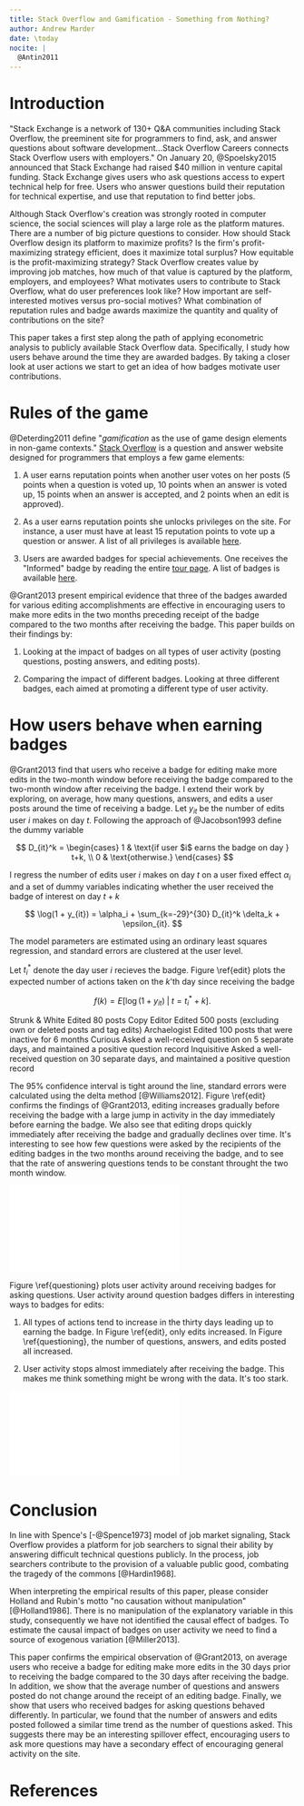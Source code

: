 ```yaml
---
title: Stack Overflow and Gamification - Something from Nothing?
author: Andrew Marder
date: \today
nocite: |
  @Antin2011
---
```


# Introduction

"Stack Exchange is a network of 130+ Q&A communities including Stack Overflow, the preeminent site for programmers to find, ask, and answer questions about software development...Stack Overflow Careers connects Stack Overflow users with employers." On January 20, @Spoelsky2015 announced that Stack Exchange had raised $40 million in venture capital funding. Stack Exchange gives users who ask questions access to expert technical help for free. Users who answer questions build their reputation for technical expertise, and use that reputation to find better jobs.

Although Stack Overflow's creation was strongly rooted in computer science, the social sciences will play a large role as the platform matures. There are a number of big picture questions to consider. How should Stack Overflow design its platform to maximize profits? Is the firm's profit-maximizing strategy efficient, does it maximize total surplus? How equitable is the profit-maximizing strategy? Stack Overflow creates value by improving job matches, how much of that value is captured by the platform, employers, and employees? What motivates users to contribute to Stack Overflow, what do user preferences look like? How important are self-interested motives versus pro-social motives? What combination of reputation rules and badge awards maximize the quantity and quality of contributions on the site?

This paper takes a first step along the path of applying econometric analysis to publicly available Stack Overflow data. Specifically, I study how users behave around the time they are awarded badges. By taking a closer look at user actions we start to get an idea of how badges motivate user contributions.

# Rules of the game

@Deterding2011 define "_gamification_ as the use of game design
elements in non-game contexts."
[Stack Overflow](http://stackoverflow.com/) is a question and answer
website designed for programmers that employs a few game elements:

1. A user earns reputation points when another user votes on her posts
   (5 points when a question is voted up, 10 points when an answer is
   voted up, 15 points when an answer is accepted, and 2 points when
   an edit is approved).

2. As a user earns reputation points she unlocks privileges on the
   site. For instance, a user must have at least 15 reputation points
   to vote up a question or answer. A list of all privileges is
   available [here](http://stackoverflow.com/help/privileges).

3. Users are awarded badges for special achievements. One receives the
   "Informed" badge by reading the entire
   [tour page](http://stackoverflow.com/tour). A list of badges is
   available [here](http://stackoverflow.com/help/badges).

@Grant2013 present empirical evidence that three of the
badges awarded for various editing accomplishments are effective in
encouraging users to make more edits in the two months preceding
receipt of the badge compared to the two months after receiving the
badge. This paper builds on their findings by:

1. Looking at the impact of badges on all types of user activity (posting questions, posting answers, and editing posts).

3. Comparing the impact of different badges. Looking at three different badges, each aimed at promoting a different type of user activity.

# How users behave when earning badges

@Grant2013 find that users who receive a badge for editing make more edits in the two-month window before receiving the badge compared to the two-month window after receiving the badge. I extend their work by exploring, on average, how many questions, answers, and edits a user posts around the time of receiving a badge. Let $y_{it}$ be the number of edits user $i$ makes on day $t$. Following the approach of @Jacobson1993 define the dummy variable

$$
D_{it}^k =
\begin{cases}
1 & \text{if user $i$ earns the badge on day } t+k, \\
0 & \text{otherwise.}
\end{cases}
$$

I regress the number of edits user $i$ makes on day $t$ on a user fixed effect $\alpha_i$ and a set of dummy variables indicating whether the user received the badge of interest on day $t+k$

$$
\log(1 + y_{it}) = \alpha_i + \sum_{k=-29}^{30} D_{it}^k \delta_k + \epsilon_{it}.
$$

The model parameters are estimated using an ordinary least squares regression, and standard errors are clustered at the user level.

Let $t_i^*$ denote the day user $i$ recieves the badge. Figure \ref{edit} plots the expected number of actions taken on the $k$'th day since receiving the badge

$$
f(k) = E \left[ \log(1 + y_{it}) \; | \; t=t^*_i + k \right].
$$

Strunk & White Edited 80 posts
Copy Editor Edited 500 posts (excluding own or deleted posts and tag edits)
Archaelogist Edited 100 posts that were inactive for 6 months
Curious Asked a well-received question on 5 separate days, and maintained a positive question record
Inquisitive Asked a well-received question on 30 separate days, and maintained a positive question record

The 95% confidence interval is tight around the line, standard errors were calculated using the delta method [@Williams2012]. Figure \ref{edit} confirms the findings of @Grant2013, editing increases gradually before receiving the badge with a large jump in activity in the day immediately before earning the badge. We also see that editing drops quickly immediately after receiving the badge and gradually declines over time. It's interesting to see how few questions were asked by the recipients of the editing badges in the two months around receiving the badge, and to see that the rate of answering questions tends to be constant throught the two month window.

![\label{edit} User activity over time - badges for edits](figures/editing.pdf)

Figure \ref{questioning} plots user activity around receiving badges for asking questions. User activity around question badges differs in interesting ways to badges for edits:

1. All types of actions tend to increase in the thirty days leading up to earning the badge. In Figure \ref{edit}, only edits increased. In Figure \ref{questioning}, the number of questions, answers, and edits posted all increased.

2. User activity stops almost immediately after receiving the badge. This makes me think something might be wrong with the data. It's too stark.

![\label{questioning} User activity over time - badges for questions](figures/questions.pdf)

# Conclusion

In line with Spence's [-@Spence1973] model of job market signaling, Stack Overflow provides a platform for job searchers to signal their ability by answering difficult technical questions publicly. In the process, job searchers contribute to the provision of a valuable public good, combating the tragedy of the commons [@Hardin1968].

When interpreting the empirical results of this paper, please consider Holland and Rubin's motto "no causation without manipulation" [@Holland1986]. There is no manipulation of the explanatory variable in this study, consequently we have not identified the causal effect of badges. To estimate the causal impact of badges on user activity we need to find a source of exogenous variation [@Miller2013].

This paper confirms the empirical observation of @Grant2013, on average users who receive a badge for editing make more edits in the 30 days prior to receiving the badge compared to the 30 days after receiving the badge. In addition, we show that the average number of questions and answers posted do not change around the receipt of an editing badge. Finally, we show that users who received badges for asking questions behaved differently. In particular, we found that the number of answers and edits posted followed a similar time trend as the number of questions asked. This suggests there may be an interesting spillover effect, encouraging users to ask more questions may have a secondary effect of encouraging general activity on the site.

# References
